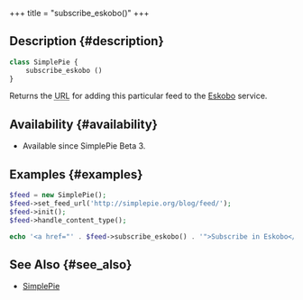 +++
title = "subscribe_eskobo()"
+++

## Description {#description}

```php
class SimplePie {
    subscribe_eskobo ()
}
```

Returns the <abbr title="Uniform Resource Locator">URL</abbr> for adding this particular feed to the [Eskobo](http://www.eskobo.com/) service.

## Availability {#availability}

- Available since SimplePie Beta 3.

## Examples {#examples}

```php
$feed = new SimplePie();
$feed->set_feed_url('http://simplepie.org/blog/feed/');
$feed->init();
$feed->handle_content_type();

echo '<a href="' . $feed->subscribe_eskobo() . '">Subscribe in Eskobo</a>';
```

## See Also {#see_also}

- [SimplePie](@/wiki/reference/simplepie/_index.md)

